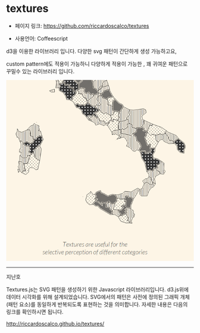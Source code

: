 textures
==================================================
- 페이지 링크: https://github.com/riccardoscalco/textures

- 사용언어: Coffeescript

d3을 이용한 라이브러리 입니다. 다양한 svg 패턴이 간단하게 생성 가능하고요,

custom pattern에도 적용이 가능하니 다양하게 적용이 가능한 , 꽤 귀여운 패턴으로 꾸밀수 있는 라이브러리 입니다.

![이미지](../img/009-13.png)

- - -
지난호 

Textures.js는 SVG 패턴을 생성하기 위한 Javascript 라이브러리입니다. d3.js위에 데이터 시각화를 위해 설계되었습니다.
SVG에서의 패턴은 사전에 정의된 그래픽 개체(패턴 요소)를 동일하게 반복되도록 표현하는 것을 의미합니다. 
자세한 내용은 다음의 링크를 확인하시면 됩니다.

http://riccardoscalco.github.io/textures/